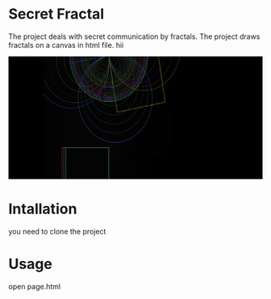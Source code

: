 # Secret Fractal

The project deals with secret communication by fractals.
The project draws fractals on a canvas in html file.
hii

![Test Image 1](fractal.png)

# Intallation
you need to clone the project

# Usage
open page.html
